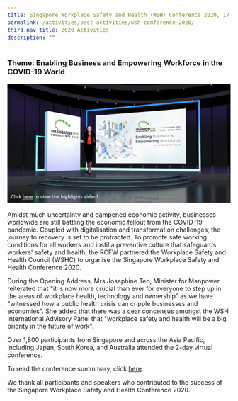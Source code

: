 ```yaml
---
title: Singapore Workplace Safety and Health (WSH) Conference 2020, 17 to 18 Nov 2020
permalink: /activities/past-activities/wsh-conference-2020/
third_nav_title: 2020 Activities
description: ""
---
```




### Theme: Enabling Business and Empowering Workforce in the COVID-19 World

<a href="https://fb.watch/4eOkSHREJD/"><img src="/images/wsh-conference-2020.png"></a>

Amidst much uncertainty and dampened economic activity, businesses worldwide are still battling the economic fallout from the COVID-19 pandemic. Coupled with digitalisation and transformation challenges, the journey to recovery is set to be protracted. To promote safe working conditions for all workers and instil a preventive culture that safeguards workers' safety and health, the RCFW partnered the Workplace Safety and Health Council (WSHC) to organise the Singapore Workplace Safety and Health Conference 2020. 

During the Opening Address, Mrs Josephine Teo, Minister for Manpower reiterated that "it is now more crucial than ever for everyone to step up in the areas of workplace health, technology and ownership" as we have "witnessed how a public health crisis can cripple businesses and economies". She added that there was a cear concensus amongst the WSH International Advisory Panel that "workplace safety and health will be a big priority in the future of work". 

Over 1,800 participants from Singapore and across the Asia Pacific, including Japan, South Korea, and Australia attended the 2-day virtual conference. 

<p>To read the conference summmary, click <a href="https://www.tal.sg/wshc/Events/Conference/2020/The-Singapore-WSH-Conference-2020#/">here</a>.</p>

We thank all participants and speakers who contributed to the success of the Singapore Workplace Safety and Health Conference 2020. 
